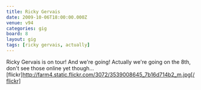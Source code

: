 ```yaml
---
title: Ricky Gervais
date: 2009-10-06T18:00:00.000Z
venue: v94
categories: gig
board: 8
layout: gig
tags: [ricky gervais, actually]
---
```

Ricky Gervais is on tour! And we're going! Actually we're going on the 8th, don't see those online yet though...
[flickr]http://farm4.static.flickr.com/3072/3539008645_7b16d714b2_m.jpg[/flickr]